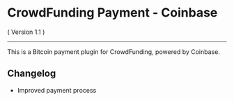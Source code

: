 CrowdFunding Payment - Coinbase
==========================
( Version 1.1 )
- - -

This is a Bitcoin payment plugin for CrowdFunding, powered by Coinbase. 

Changelog
---------

* Improved payment process